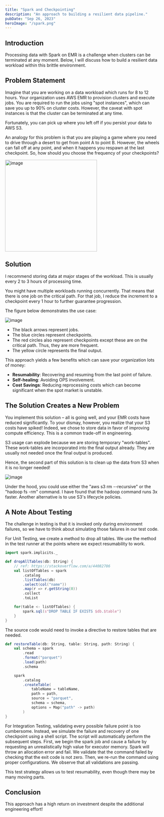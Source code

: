 ```yaml
---
title: "Spark and Checkpointing"
description: "An approach to building a resilient data pipeline."
pubDate: "Sep 26, 2023"
heroImage: "/spark.png"
---
```


## Introduction

Processing data with Spark on EMR is a challenge when clusters can be terminated at any moment. Below, I will discuss how to build a resilient data workload within this brittle environment.

## Problem Statement

Imagine that you are working on a data workload which runs for 8 to 12 hours. Your organization uses AWS EMR to provision clusters and execute jobs. You are required to run the jobs using "spot instances", which can save you up to 90% on cluster costs. However, the caveat with spot instances is that the cluster can be terminated at any time.

Fortunately, you can pick up where you left off if you persist your data to AWS S3.

An analogy for this problem is that you are playing a game where you need to drive through a desert to get from point A to point B. However, the wheels can fall off at any point, and when it happens you respawn at the last checkpoint. So, how should you choose the frequency of your checkpoints?

<img src="/car-desert.webp" alt="image" width="300"/>

## Solution

I recommend storing data at major stages of the workload. This is usually every 2 to 3 hours of processing time.

You might have multiple workloads running concurrently. That means that there is one job on the critical path. For that job, I reduce the increment to a checkpoint every 1 hour to further guarantee progression.

The figure below demonstrates the use case:

<img src="/workflow.drawio.png" alt="image"/>

- The black arrows represent jobs. 
- The blue circles represent checkpoints.
- The red circles also represent checkpoints except these are on the critical path. Thus, they are more frequent.
- The yellow circle represents the final output.

This approach yields a few benefits which can save your organization lots of money:

- **Resumability**: Recovering and resuming from the last point of failure.
- **Self-healing**: Avoiding OPS involvement.
- **Cost Savings**: Reducing reprocessing costs which can become significant when the spot market is unstable.

## The Solution Creates a New Problem

You implement this solution – all is going well, and your EMR costs have reduced significantly. To your dismay, however, you realize that your S3 costs have spiked! Indeed, we chose to store data in favor of improving compute efficiency. This is a common trade-off in engineering.

S3 usage can explode because we are storing temporary "work-tables". These work-tables are incorporated into the final output already. They are usually not needed once the final output is produced.

Hence, the second part of this solution is to clean up the data from S3 when it is no longer needed!

<img src="/workflow_cleaned.drawio.png" alt="image"/>

Under the hood, you could use either the "aws s3 rm --recursive" or the "hadoop fs -rm" command. I have found that the hadoop command runs 3x faster. Another alternative is to use S3's lifecycle policies.

## A Note About Testing

The challenge in testing is that it is invoked only during environment failures, so we have to think about simulating those failures in our test code. 

For Unit Testing, we create a method to drop all tables. We use the method in the test runner at the points where we expect resumability to work.

```scala
import spark.implicits._

def dropAllTables(db: String) {
    // ref: https://stackoverflow.com/a/44082786
    val listOfTables = spark
        .catalog
        .listTables(db)
        .select(col("name"))
        .map(r => r.getString(0))
        .collect
        .toList

    for(table <- listOfTables) {
        spark.sql(s"DROP TABLE IF EXISTS $db.$table")
    }
}
```

The source code would need to invoke a directive to restore tables that are needed.

```scala
def restoreTable(db: String, table: String, path: String) {
    val schema = spark
        .read
        .format("parquet")
        .load(path)
        .schema

    spark
        .catalog
        .createTable(
            tableName = tableName, 
            path = path,
            source = "parquet", 
            schema = schema, 
            options = Map("path" -> path)
        )
}
```

For Integration Testing, validating every possible failure point is too cumbersome. Instead, we simulate the failure and recovery of one checkpoint using a shell script. The script will automatically perform the subsequent steps. First, we begin the spark job and cause a failure by requesting an unrealistically high value for executor memory. Spark will throw an allocation error and fail. We validate that the command failed by checking that the exit code is not zero. Then, we re-run the command using proper configurations. We observe that all validations are passing.

This test strategy allows us to test resumability, even though there may be many moving parts.

## Conclusion

This approach has a high return on investment despite the additional engineering effort!
